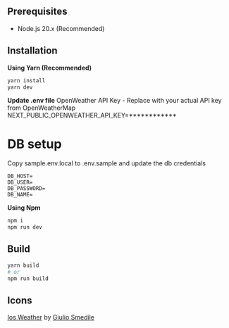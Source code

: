 ## Prerequisites

- Node.js 20.x (Recommended)

## Installation

**Using Yarn (Recommended)**

```sh
yarn install
yarn dev
```

**Update .env file**
OpenWeather API Key - Replace with your actual API key from OpenWeatherMap
NEXT_PUBLIC_OPENWEATHER_API_KEY=************

# DB setup
Copy sample.env.local to .env.sample and update the db credentials
```
DB_HOST=
DB_USER=
DB_PASSWORD=
DB_NAME=
```

**Using Npm**

```sh
npm i
npm run dev
```

## Build

```sh
yarn build
# or
npm run build
```
## Icons

[Ios Weather](https://iconscout.com/icons/weather) by [Giulio Smedile](https://iconscout.com/contributors/giulio-smedile)

